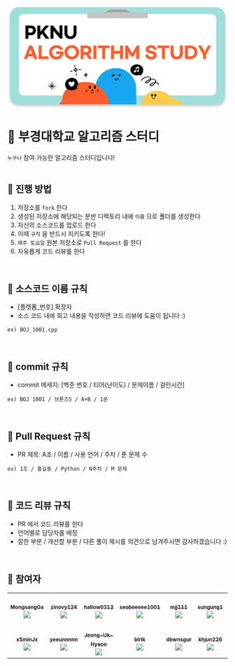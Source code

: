 ![post.png](post.png)

# 🌱 부경대학교 알고리즘 스터디

`누구나` 참여 가능한 알고리즘 스터디입니다!
<br/>
<br/>

## 🌟 진행 방법

1. 저장소를 `fork` 한다
2. 생성된 저장소에 해당되는 분반 디렉토리 내에 `이름` 으로 폴더를 생성한다
3. 자신의 소스코드를 업로드 한다
4. 이때 `규칙` 을 반드시 지키도록 한다!
5. `매주 토요일` 원본 저장소로 `Pull Request` 를 한다
6. 자유롭게 코드 리뷰를 한다
<br/>


## 🌟 소스코드 이름 규칙

- [플랫폼_번호].확장자
- 소스 코드 내에 회고 내용을 작성하면 코드 리뷰에 도움이 됩니다 :)

```
ex) BOJ_1001.cpp
```
<br/>

## 🌟 commit 규칙

- commit 메세지: [백준 번호 / 티어(난이도) / 문제이름 / 걸린시간]

```
ex) BOJ 1001 / 브론즈5 / A+B / 1분
```
<br/>

## 🌟 Pull Request 규칙

- PR 제목: A조 / 이름 / 사용 언어 / 주차 / 푼 문제 수

```
ex) 1조 / 홍길동 / Python / N주차 / M 문제
```
<br/>


## 🌟 코드 리뷰 규칙

- PR 에서 코드 리뷰를 한다
- 언어별로 담당자를 배정
- 잘한 부분 / 개선할 부분 / 다른 풀이 제시를 의견으로 남겨주시면 감사하겠습니다 :)
<br/>


## 🌟 참여자
<table><tr>         <td align="center"><a href="https://github.com/MongsangGa"><img src="https://avatars.githubusercontent.com/MongsangGa" width="100px;" alt=""/>         <br /><sub><b>MongsangGa</b><br><img src="https://us-central1-progress-markdown.cloudfunctions.net/progress/100"/></sub></a><br /></td>
         <td align="center"><a href="https://github.com/zinovy124"><img src="https://avatars.githubusercontent.com/zinovy124" width="100px;" alt=""/>         <br /><sub><b>zinovy124</b><br><img src="https://us-central1-progress-markdown.cloudfunctions.net/progress/29"/></sub></a><br /></td><!-- 7/24 -->
         <td align="center"><a href="https://github.com/hallow0312"><img src="https://avatars.githubusercontent.com/hallow0312" width="100px;" alt=""/>         <br /><sub><b>hallow0312</b><br><img src="https://us-central1-progress-markdown.cloudfunctions.net/progress/91"/></sub></a><br /></td><!-- 22/24 -->
         <td align="center"><a href="https://github.com/seobeeeee1001"><img src="https://avatars.githubusercontent.com/seobeeeee1001" width="100px;" alt=""/>         <br /><sub><b>seobeeeee1001</b><br><img src="https://us-central1-progress-markdown.cloudfunctions.net/progress/0"/></sub></a><br /></td>
         <td align="center"><a href="https://github.com/mjj111"><img src="https://avatars.githubusercontent.com/mjj111" width="100px;" alt=""/>         <br /><sub><b>mjj111</b><br><img src="https://us-central1-progress-markdown.cloudfunctions.net/progress/66"/></sub></a><br /></td><!-- 16/24 -->
         <td align="center"><a href="https://github.com/sungung1"><img src="https://avatars.githubusercontent.com/sungung1" width="100px;" alt=""/>         <br /><sub><b>sungung1</b><br><img src="https://us-central1-progress-markdown.cloudfunctions.net/progress/0"/></sub></a><br /></td>
         <td align="center"><a href="https://github.com/ddny226"><img src="https://avatars.githubusercontent.com/ddny226" width="100px;" alt=""/>         <br /><sub><b>ddny226</b><br><img src="https://us-central1-progress-markdown.cloudfunctions.net/progress/0"/></sub></a><br /></td>
</tr><tr>         <td align="center"><a href="https://github.com/xSminJx"><img src="https://avatars.githubusercontent.com/xSminJx" width="100px;" alt=""/>         <br /><sub><b>xSminJx</b><br><img src="https://us-central1-progress-markdown.cloudfunctions.net/progress/100"/></sub></a><br /></td><!-- 24/24 -->
         <td align="center"><a href="https://github.com/yeeunnnnn"><img src="https://avatars.githubusercontent.com/yeeunnnnn" width="100px;" alt=""/>         <br /><sub><b>yeeunnnnn</b><br><img src="https://us-central1-progress-markdown.cloudfunctions.net/progress/46"/></sub></a><br /></td> <!-- 7/15 -->
         <td align="center"><a href="https://github.com/Jeong-Uk-Hyeon"><img src="https://avatars.githubusercontent.com/Jeong-Uk-Hyeon" width="100px;" alt=""/>         <br /><sub><b>Jeong-Uk-Hyeon</b><br><img src="https://us-central1-progress-markdown.cloudfunctions.net/progress/40"/></sub></a><br /></td><!-- 6/15 -->
         <td align="center"><a href="https://github.com/blrlk"><img src="https://avatars.githubusercontent.com/blrlk" width="100px;" alt=""/>         <br /><sub><b>blrlk</b><br><img src="https://us-central1-progress-markdown.cloudfunctions.net/progress/39"/></sub></a><br /></td><!-- 9/23 -->
         <td align="center"><a href="https://github.com/dbwnsgur"><img src="https://avatars.githubusercontent.com/dbwnsgur" width="100px;" alt=""/>         <br /><sub><b>dbwnsgur</b><br><img src="https://us-central1-progress-markdown.cloudfunctions.net/progress/78"/></sub></a><br /></td><!-- 18/23 -->
         <td align="center"><a href="https://github.com/khjun226"><img src="https://avatars.githubusercontent.com/khjun226" width="100px;" alt=""/>         <br /><sub><b>khjun226</b><br><img src="https://us-central1-progress-markdown.cloudfunctions.net/progress/39"/></sub></a><br /></td><!-- 9/23 -->
        <td align="center"><a href="https://github.com/gyubhin"><img src="https://avatars.githubusercontent.com/gyubhin" width="100px;" alt=""/>         <br /><sub><b>gyubhin</b><br><img src="https://us-central1-progress-markdown.cloudfunctions.net/progress/43"/></sub></a><br /></td><!-- 10/23 -->
</table><br />
